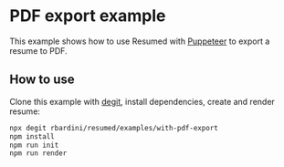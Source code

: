 # PDF export example

This example shows how to use Resumed with [Puppeteer](https://pptr.dev/) to export a resume to PDF.

## How to use

Clone this example with [degit](https://github.com/Rich-Harris/degit), install dependencies, create and render resume:

```sh
npx degit rbardini/resumed/examples/with-pdf-export
npm install
npm run init
npm run render
```
